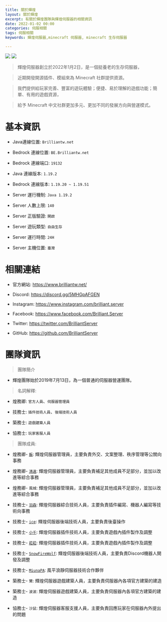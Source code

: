 ```yaml
---
title: 關於輝煌
layout: 關於輝煌
excerpt: 有關於輝煌團隊與輝煌伺服器的相關資訊
date: 2022-01-02 00:00
categories: 伺服相關 
tags: 伺服相關
keywords: 輝煌伺服器,minecraft 伺服器, minecraft 生存伺服器

---
```


![](https://media.discordapp.net/attachments/596718421966716928/971190210928992267/AddText_05-04-06.36.35.png)
<a href="https://www.mc-list.xyz/843/info" target="_blank"><img src="https://www.mc-list.xyz/banner/1-843.png" border="0"></a>

> 輝煌伺服器創立於2022年1月2日，是一個挺養老的生存伺服器，

> 

> 近期開發開源插件、模組來為 Minecraft 社群提供資源。

> 

> 我們提供給玩家完善、豐富的遊玩體驗；便捷、易於理解的遊戲功能；簡單、有用的遊戲資源，

> 

> 給予 Minecraft 中文社群更加多元、更加不同的發展方向與營運模式。

 # 基本資訊

- Java連線位置: ` Brilliantw.net `

- Bedrock 連線位置: ` BE.Brilliantw.net `

- Bedrock 連線端口: ` 19132 `

- Java 連線版本: ` 1.19.2 `

- Bedrock 連線版本: ` 1.19.20 ~ 1.19.51 `

- Server 運行機制: ` Java 1.19.2 `

- Server 人數上限: ` 140 `

- Server 正版驗證: ` 開啟 `

- Server 遊玩類型: ` 自由生存 `

- Server 運行時間: ` 24H `

- Server 主機位置: ` 臺灣 `

 # 相關連結

- 官方網站: https://www.brilliantw.net/

- Discord: https://discord.gg/5MHGpAFGEN

- Instagram: https://www.instagram.com/brilliant.server

- Facebook: https://www.facebook.com/Brilliant.Server

- Twitter: https://twitter.com/BrilliantServer

- GitHub: https://github.com/BrilliantServer

 # 團隊資訊

> 團隊簡介

- 輝煌團隊始於2019年7月13日，為一個普通的伺服器營運團隊。

> 名詞解釋:

- 煌務卿: ` 官方人員 `、` 伺服器管理員 `

- 技務士: ` 插件技術人員 `、` 後端技術人員 `

- 築務士: ` 遊戲建築人員 `

- 協務士: ` 玩家客服人員 `

> 團隊成員:

- 煌務卿- [` 飯 `](https://github.com/RICE0707): 輝煌伺服器管理員，主要負責外交、文案整理、秩序管理等公關向事務

- 煌務卿- [` 清遠 `](https://github.com/Yuruka4312): 輝煌伺服器管理員，主要負責補足其他成員不足部分，並加以改進等綜合事務

- 煌務卿- ` 風城 `: 輝煌伺服器管理員，主要負責補足其他成員不足部分，並加以改進等綜合事務

- 技務士- [` 羽森 `](https://github.com/NCT-skyouo): 輝煌伺服器綜合技術人員，主要負責插件編寫、機器人編寫等技術向事務

- 技務士- [` ice `](https://github.com/YTiceice): 輝煌伺服器後端技術人員，主要負責後臺操作

- 技務士- [` 小千 `](https://github.com/rDruTNT): 輝煌伺服器插件技術人員，主要負責遊戲內插件製作及調整

- 技務士- [` 菘菘 `](https://github.com/SiongSng): 輝煌伺服器插件技術人員，主要負責遊戲內插件製作及調整

- 技務士- [` SnowFireWolf `](https://github.com/SnowFireWolf): 輝煌伺服器後端技術人員，主要負責Discord機器人開發及調整

- 技務士- [` MiunaPA `](https://github.com/MiunaPA): 風平浪靜伺服器技術合作夥伴

- 築務士- ` 鷺 `: 輝煌伺服器遊戲建築人員，主要負責伺服器內各項官方建築的建造

- 築務士- ` 波波 `: 輝煌伺服器遊戲建築人員，主要負責伺服器內各項官方建築的建造

- 協務士- ` 沙鼠 `: 輝煌伺服器客服支援人員，主要負責回應玩家在伺服器內外提出的問題
